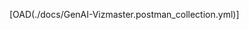 [OAD(./docs/GenAI-Vizmaster.postman_collection.yml)]

<!-- Convert the aboove .yml to .md file : oad gen-docs -s example1-openapi.yml/.json -d output.md 
This requires to install a module 'essentials-openapi' using pip [pip install essentials-openapi[full]] -->